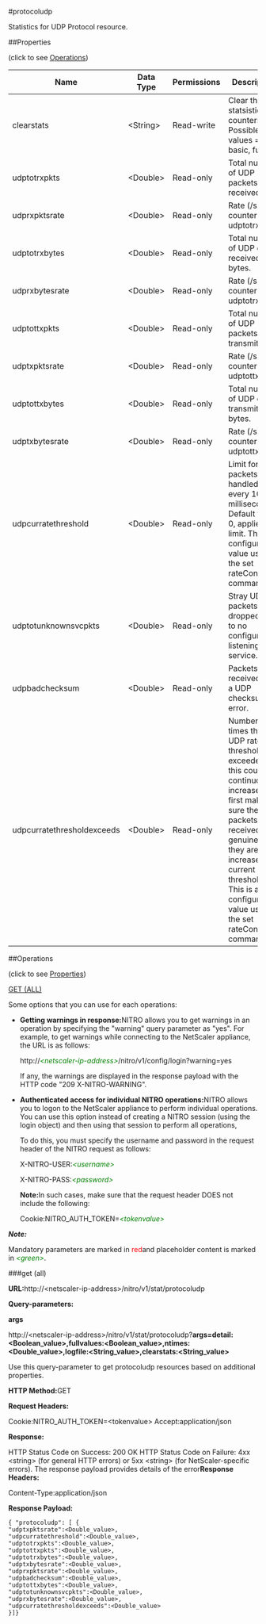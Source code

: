 #protocoludp

Statistics for UDP Protocol resource.


##Properties 
<span>(click to see [Operations](#opera))</span>


<table><thead><tr><th>Name</th><th>Data Type</th><th>Permissions</th><th>Description</th></tr></thead><tbody><tr><td>clearstats</td><td>&lt;String></td><td>Read-write</td><td>Clear the statsistics / counters.<br>Possible values = basic, full</td></tr><tr><td>udptotrxpkts</td><td>&lt;Double></td><td>Read-only</td><td>Total number of UDP packets received.</td></tr><tr><td>udprxpktsrate</td><td>&lt;Double></td><td>Read-only</td><td>Rate (/s) counter for udptotrxpkts</td></tr><tr><td>udptotrxbytes</td><td>&lt;Double></td><td>Read-only</td><td>Total number of UDP data received in bytes.</td></tr><tr><td>udprxbytesrate</td><td>&lt;Double></td><td>Read-only</td><td>Rate (/s) counter for udptotrxbytes</td></tr><tr><td>udptottxpkts</td><td>&lt;Double></td><td>Read-only</td><td>Total number of UDP packets transmitted.</td></tr><tr><td>udptxpktsrate</td><td>&lt;Double></td><td>Read-only</td><td>Rate (/s) counter for udptottxpkts</td></tr><tr><td>udptottxbytes</td><td>&lt;Double></td><td>Read-only</td><td>Total number of UDP data transmitted in bytes.</td></tr><tr><td>udptxbytesrate</td><td>&lt;Double></td><td>Read-only</td><td>Rate (/s) counter for udptottxbytes</td></tr><tr><td>udpcurratethreshold</td><td>&lt;Double></td><td>Read-only</td><td>Limit for UDP packets handled every 10 milliseconds. Default value, 0, applies no limit. This is a configurable value using the set rateControl command.</td></tr><tr><td>udptotunknownsvcpkts</td><td>&lt;Double></td><td>Read-only</td><td>Stray UDP packets dropped due to no configured listening service.</td></tr><tr><td>udpbadchecksum</td><td>&lt;Double></td><td>Read-only</td><td>Packets received with a UDP checksum error.</td></tr><tr><td>udpcurratethresholdexceeds</td><td>&lt;Double></td><td>Read-only</td><td>Number of times the UDP rate threshold is exceeded. If this counter continuously increases, first make sure the UDP packets received are genuine. If they are, increase the current rate threshold. This is a configurable value using the set rateControl command.</td></tr></tbody></table>
##Operations 
<span>(click to see [Properties](#prope))</span>


[GET (ALL)](#ge)


Some options that you can use for each operations:
<ul><li><p><b>Getting warnings in response:</b>NITRO allows you to get warnings in an operation by specifying the "warning" query parameter as "yes". For example, to get warnings while connecting to the NetScaler appliance, the URL is as follows:</p><p>http://<span style="color:green;font-style:italic;">&lt;netscaler-ip-address&gt;</span>/nitro/v1/config/login?warning=yes</p><p>If any, the warnings are displayed in the response payload with the HTTP code "209 X-NITRO-WARNING".</p></li><li><p><b>Authenticated access for individual NITRO operations:</b>NITRO allows you to logon to the NetScaler appliance to perform individual operations. You can use this option instead of creating a NITRO session (using the login object) and then using that session to perform all operations,</p><p>To do this, you must specify the username and password in the request header of the NITRO request as follows:</p><p>X-NITRO-USER:<span style="color:green;font-style:italic;">&lt;username&gt;</span></p><p>X-NITRO-PASS:<span style="color:green;font-style:italic;">&lt;password&gt;</span></p><p><b>Note:</b>In such cases, make sure that the request header DOES not include the following:</p><p>Cookie:NITRO_AUTH_TOKEN=<span style="color:green;font-style:italic;">&lt;tokenvalue&gt;</span></p></li></ul>



***Note:*** 
Mandatory parameters are marked in <span style="color:#FF0000;">red</span>and placeholder content is marked in <span style="color:green;font-style:italic">&lt;green&gt;</span>.

###get (all)



<b>URL:</b>http://&lt;netscaler-ip-address&gt;/nitro/v1/stat/protocoludp
<b>Query-parameters:</b>
<b>args</b>
http://&lt;netscaler-ip-address&gt;/nitro/v1/stat/protocoludp?<b>args=detail:&lt;Boolean_value&gt;,fullvalues:&lt;Boolean_value&gt;,ntimes:&lt;Double_value&gt;,logfile:&lt;String_value&gt;,clearstats:&lt;String_value&gt;</b>
Use this query-parameter to get protocoludp resources based on additional properties.



<b>HTTP Method:</b>GET
<b>Request Headers:</b>

Cookie:NITRO_AUTH_TOKEN=&lt;tokenvalue&gt;Accept:application/json

<b>Response:</b>
HTTP Status Code on Success: 200 OKHTTP Status Code on Failure: 4xx &lt;string&gt; (for general HTTP errors) or 5xx &lt;string&gt; (for NetScaler-specific errors). The response payload provides details of the error<b>Response Headers:</b>

Content-Type:application/json

<b>Response Payload: </b>```{ "protocoludp": [ {"udptxpktsrate":<Double_value>,"udpcurratethreshold":<Double_value>,"udptotrxpkts":<Double_value>,"udptottxpkts":<Double_value>,"udptotrxbytes":<Double_value>,"udptxbytesrate":<Double_value>,"udprxpktsrate":<Double_value>,"udpbadchecksum":<Double_value>,"udptottxbytes":<Double_value>,"udptotunknownsvcpkts":<Double_value>,"udprxbytesrate":<Double_value>,"udpcurratethresholdexceeds":<Double_value>}]}```



